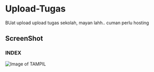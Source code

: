 # Upload-Tugas
BUat upload upload tugas sekolah, mayan lahh.. cuman perlu hosting

## ScreenShot
### INDEX
![Image of TAMPIL](https://github.com/DTAX-01/Upload-Tugas/blob/master/screenshot/img1.PNG)
